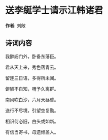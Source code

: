 # 送李𫄧学士请示江韩诸君

**作者**: 刘敞

## 诗词内容

我醉阙门外，卧备东藩臣。

君从天上来，秀色落青云。

留连三日语，多得所未闻。

僻陋不自知，喟予久离群。

南风吹白沙，六月天昼昏。

送行不尽境，引望空复勤。

相识何必旧，白头或如新。

有信当寄书，毋遗倾盖人。

